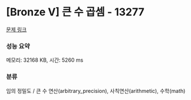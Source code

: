 # [Bronze V] 큰 수 곱셈 - 13277 

[문제 링크](https://www.acmicpc.net/problem/13277) 

### 성능 요약

메모리: 32168 KB, 시간: 5260 ms

### 분류

임의 정밀도 / 큰 수 연산(arbitrary_precision), 사칙연산(arithmetic), 수학(math)

